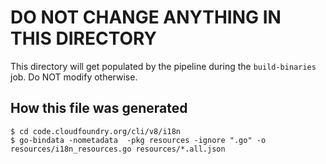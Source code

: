 # DO NOT CHANGE ANYTHING IN THIS DIRECTORY
This directory will get populated by the pipeline during the `build-binaries` job. Do NOT modify otherwise.

## How this file was generated
```
$ cd code.cloudfoundry.org/cli/v8/i18n
$ go-bindata -nometadata  -pkg resources -ignore ".go" -o resources/i18n_resources.go resources/*.all.json
```
